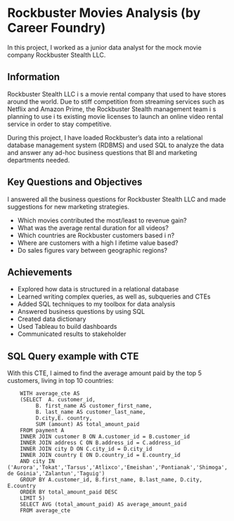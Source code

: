 # Rockbuster Movies Analysis (by Career Foundry)

In this project, I worked as a junior data analyst for the mock movie company Rockbuster Stealth LLC.

## Information
Rockbuster Stealth LLC i s a movie rental company that used to have stores around the world. Due to stiff competition from streaming services such as Netflix and Amazon Prime, the Rockbuster Stealth management team i s planning to use i ts existing movie licenses to launch an online video rental service in order to stay competitive.

During this project, I have loaded Rockbuster’s data into a relational database management system (RDBMS) and used SQL to analyze the data and answer any ad-hoc business questions that BI and marketing departments needed.

## Key Questions and Objectives
I answered all the business questions for Rockbuster Stealth LLC and made suggestions for new  marketing strategies.

- Which movies contributed the most/least to revenue gain?
- What was the average rental duration for all videos?
- Which countries are Rockbuster customers based i n?
- Where are customers with a high l ifetime value based?
- Do sales figures vary between geographic regions?


## Achievements

- Explored how data is structured in a relational database
- Learned writing complex queries, as well as, subqueries and CTEs
- Added SQL techniques to my toolbox for data analysis
- Answered business questions by using SQL
- Created data dictionary
- Used Tableau to build dashboards
- Communicated results to stakeholder

## SQL Query example with CTE

With this CTE, I aimed to find the average amount paid by the top 5 customers, living in top 10 countries:

````
	WITH average_cte AS 
	(SELECT  A. customer_id,
		 B. first_name AS customer_first_name,
		 B. last_name AS customer_last_name,
		 D.city,E. country,
		 SUM (amount) AS total_amount_paid
	FROM payment A
	INNER JOIN customer B ON A.customer_id = B.customer_id
	INNER JOIN address C ON B.address_id = C.address_id
	INNER JOIN city D ON C.city_id = D.city_id
	INNER JOIN country E ON D.country_id = E.country_id
	AND city IN ('Aurora','Tokat','Tarsus','Atlixco','Emeishan','Pontianak','Shimoga','Aparecida de Goinia','Zalantun','Taguig')
	GROUP BY A.customer_id, B.first_name, B.last_name, D.city, E.country
	ORDER BY total_amount_paid DESC
	LIMIT 5) 
	SELECT AVG (total_amount_paid) AS average_amount_paid
	FROM average_cte
````	


